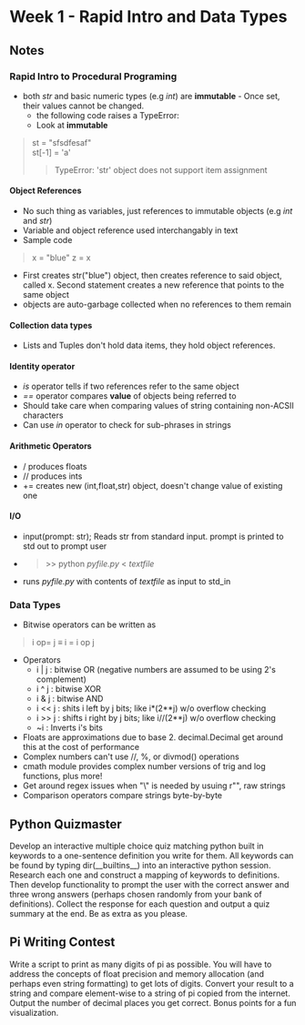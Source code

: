 # Week 1 - Rapid Intro and Data Types

## Notes
### Rapid Intro to Procedural Programing

* both *str* and basic numeric types (e.g _int_) are **immutable** - Once set, their values cannot 
be changed.
    * the following code raises a TypeError:
    * Look at **immutable**
> st = "sfsdfesaf"\
> st[-1] = 'a'
>> TypeError: 'str' object does not support item assignment

#### Object References
* No such thing as variables, just references to immutable objects (e.g _int_ and _str_)
* Variable and object reference used interchangably in text
* Sample code
> x = "blue"
> z = x
* First creates str("blue") object, then creates reference to said object, called x. Second 
statement creates a new reference that points to the same object
* objects are auto-garbage collected when no references to them remain
#### Collection data types
* Lists and Tuples don't hold data items, they hold object references.
#### Identity operator
* _is_ operator tells if two references refer to the same object
* _==_ operator compares **value** of objects being referred to
* Should take care when comparing values of string containing non-ACSII characters
* Can use _in_ operator to check for sub-phrases in strings
#### Arithmetic Operators
* / produces floats
* // produces ints 
* += creates new (int,float,str) object, doesn't change value of existing one
#### I/O
* input(prompt: str); Reads str from standard input. prompt is printed to std out to prompt user
* >\>> python _pyfile.py_ < _textfile_
* runs _pyfile.py_ with contents of _textfile_ as input to std_in

### Data Types
* Bitwise operators can be written as 
> i op= j $\equiv$ i = i op j
* Operators
    * i | j     : bitwise OR (negative numbers are assumed to be using 2's complement)
    * i ^ j     : bitwise XOR
    * i & j     : bitwise AND
    * i << j    : shits i left by j bits; like i*(2**j) w/o overflow checking
    * i >> j    : shifts i right by j bits; like i//(2**j) w/o overflow checking
    * ~i        : Inverts i's bits
* Floats are approximations due to base 2. decimal.Decimal get around this at the cost of 
performance
* Complex numbers can't use //, %, or divmod() operations
* cmath module provides complex number versions of trig and log functions, plus more!
* Get around regex issues when "\\" is needed by usuing r"", raw strings
* Comparison operators compare strings byte-by-byte


## Python Quizmaster
Develop an interactive multiple choice quiz matching python built in keywords to a one-sentence 
definition you write for them. All keywords can be found by typing dir(\_\_builtins__)  into
an interactive python session. Research each one and construct a mapping of keywords to 
definitions. Then develop functionality to prompt the user with the correct answer and three 
wrong answers (perhaps chosen randomly from your bank of definitions). Collect the response for
each question and output a quiz summary at the end. Be as extra as you please.


## Pi Writing Contest
Write a script to print as many digits of pi as possible. You will have to address the concepts of 
float precision and memory allocation (and perhaps even string formatting) to get lots of digits. 
Convert your result to a string and compare element-wise to a string of pi copied from the internet.
Output the number of decimal places you get correct. Bonus points for a fun visualization.